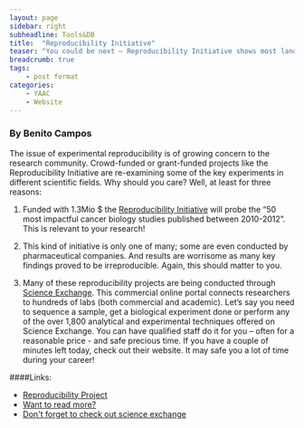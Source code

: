 ```yaml
---
layout: page
sidebar: right
subheadline: Tools&DB
title:  "Reproducibility Initiative"
teaser: "You could be next – Reproducibility Initiative shows most landmark experiments cannot be reproduced"
breadcrumb: true
tags:
    - post format
categories:
    - YAAC
    - Website
---
```


### By Benito Campos
The issue of experimental reproducibility is of growing concern to the research community. Crowd-funded or grant-funded projects like the Reproducibility Initiative are re-examining some of the key experiments in different scientific fields. Why should you care? Well, at least for three reasons:   

1) Funded with 1.3Mio $ the <a href="http://validation.scienceexchange.com/#/reproducibility-initiative" target="_blank">Reproducibility Initiative</a> will probe the “50 most impactful cancer biology studies published between 2010-2012”. This is relevant to your research! 

2) This kind of initiative is only one of many; some are even conducted by pharmaceutical companies. And results are worrisome as many key findings proved to be irreproducible. Again, this should matter to you.   

3) Many of these reproducibility projects are being conducted through <a href="https://www.scienceexchange.com/" target="_blank">Science Exchange</a>. This commercial online portal connects researchers to hundreds of labs (both commercial and academic). Let’s say you need to sequence a sample, get a biological experiment done or perform any of the over 1,800 analytical and experimental techniques offered on Science Exchange. You can have qualified staff do it for you – often for a reasonable price - and safe precious time. If you have a couple of minutes left today, check out their website. It may safe you a lot of time during your career!
 

####Links: 
- <a href="http://validation.scienceexchange.com/#/reproducibility-initiative" target="_blank">Reproducibility Project</a>
- <a href="http://www.nature.com/nature/journal/v483/n7391/full/483531a.html#affil-auth" target="_blank">Want to read more?</a>
- <a href="https://www.scienceexchange.com/" target="_blank">Don't forget to check out science exchange</a>

